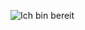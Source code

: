 ![Ich bin bereit](https://www.storypick.com/wp-content/uploads/2016/04/spongebob-squarepants-say-it-with-gif-7.gif)
